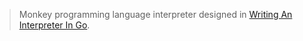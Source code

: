 > Monkey programming language interpreter designed in <a href="https://interpreterbook.com/">Writing An Interpreter In Go</a>.

